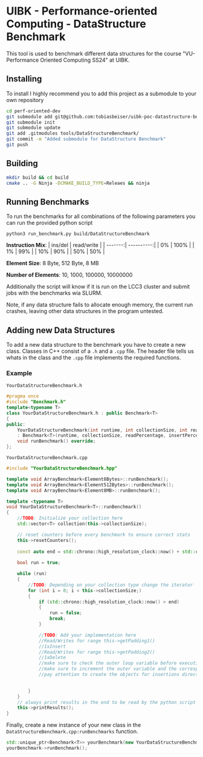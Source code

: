 # UIBK - Performance-oriented Computing - DataStructure Benchmark

This tool is used to benchmark different data structures for the course "VU-Performance Oriented Computing SS24" at UIBK.

## Installing
To install I highly recommend you to add this project as a submodule to your own repository

```bash
cd perf-oriented-dev
git submodule add git@github.com:tobiasbeiser/uibk-poc-datastructure-benchmark.git tools/DataStructureBenchmark
git submodule init
git submodule update
git add .gitmodules tools/DataStructureBenchmark/
git commit -m "Added submodule for DataStructure Benchmark"
git push
```


## Building
```bash
mkdir build && cd build
cmake .. -G Ninja -DCMAKE_BUILD_TYPE=Releaes && ninja
```
## Running Benchmarks
To run the benchmarks for all combinations of the following parameters you can run the provided python script

`python3 run_benchmark.py build/DataStructureBenchmark`

**Instruction Mix**:
| ins/del | read/write |
| -------:| ----------:|
|     0%  |      100%  |
|     1%  |       99%  |
|    10%  |       90%  |
|    50%  |       50%  |

**Element Size**: 8 Byte, 512 Byte, 8 MB

**Number of Elements**: 10, 1000, 100000, 10000000

Additionally the script will know if it is run on the LCC3 cluster and submit jobs with the benchmarks wia SLURM.

Note, if any data structure fails to allocate enough memory, the current run crashes, leaving other data structures in the program untested.




## Adding new Data Structures
To add a new data structure to the benchmark you have to create a new class. Classes in C++ consist of a `.h` and a `.cpp` file. The header file tells us whats in the class and the `.cpp` file implements the required functions.

### Example

`YourDataStructureBenchmark.h`
```c++
#pragma once
#include "Benchmark.h"
template<typename T>
class YourDataStructureBenchmark.h : public Benchmark<T>
{
public:
	YourDataStructureBenchmark(int runtime, int collectionSize, int readPercentage, int insertPercentage) 
    : Benchmark<T>(runtime, collectionSize, readPercentage, insertPercentage) {}
	void runBenchmark() override;
};
```


`YourDataStructureBenchmark.cpp`
```c++
#include "YourDataStructureBenchmark.hpp"

template void ArrayBenchmark<Element8Bytes>::runBenchmark();
template void ArrayBenchmark<Element512Bytes>::runBenchmark();
template void ArrayBenchmark<Element8MB>::runBenchmark();

template <typename T>
void YourDataStructureBenchmark<T>::runBenchmark()
{
    //TODO: Initialize your collection here
    std::vector<T> collection(this->collectionSize);

    // reset counters before every benchmark to ensure correct stats
	this->resetCounters();
	    
    const auto end = std::chrono::high_resolution_clock::now() + std::chrono::seconds(this->runtime);
    
	bool run = true;

	while (run)
	{
        //TODO: Depending on your collection type change the iterator
		for (int i = 0; i < this->collectionSize;)
		{
			if (std::chrono::high_resolution_clock::now() > end)
			{
				run = false;
				break;
			}

            //TODO: Add your implementation here
            //Read/Writes for range this->getPadding1() 
            //1xInsert
            //Read/Writes for range this->getPadding2()
            //1xDelete
            //make sure to check the outer loop variable before executing any of these actions
            //make sure to increment the outer variable and the corresponding counter after each action
            //pay attention to create the objects for insertions directly on the stack

			
		}
	}
    // always print results in the end to be read by the python script
    this->printResults();
}
```


Finally, create a new instance of your new class in the `DataStructureBenchmark.cpp:runBenchmarks` function.
```c++
std::unique_ptr<Benchmark<T>> yourBenchmark(new YourDataStructureBenchmark<T>(benchmarkTime,collectionSize, readPercentage, insertPercentage));
yourBenchmark->runBenchmark();
```
